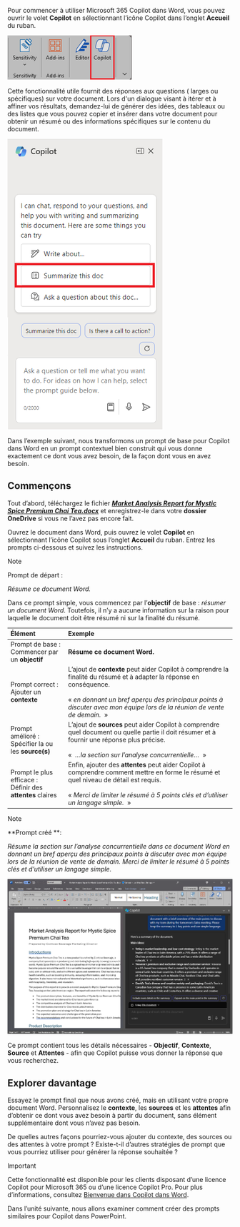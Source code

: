 
Pour commencer à utiliser Microsoft 365 Copilot dans Word, vous pouvez ouvrir le volet **Copilot** en sélectionnant l’icône Copilot dans l’onglet **Accueil** du ruban. 

![Capture d’écran de l’icône Copilot dans le ruban Word.](../media/copilot-ribbon-word.png)

Cette fonctionnalité utile fournit des réponses aux questions ( larges ou spécifiques) sur votre document. Lors d'un dialogue visant à itérer et à affiner vos résultats, demandez-lui de générer des idées, des tableaux ou des listes que vous pouvez copier et insérer dans votre document pour obtenir un résumé ou des informations spécifiques sur le contenu du document.

![Capture d’écran du volet Copilot dans Word lors de la première ouverture.](../media/copilot-pane-word.png)

Dans l’exemple suivant, nous transformons un prompt de base pour Copilot dans Word en un prompt contextuel bien construit qui vous donne exactement ce dont vous avez besoin, de la façon dont vous en avez besoin.

## Commençons

Tout d’abord, téléchargez le fichier **_[Market Analysis Report for Mystic Spice Premium Chai Tea.docx](https://go.microsoft.com/fwlink/?linkid=2268826)_** et enregistrez-le dans votre **dossier OneDrive** si vous ne l’avez pas encore fait.

Ouvrez le document dans Word, puis ouvrez le volet **Copilot** en sélectionnant l’icône Copilot sous l’onglet **Accueil** du ruban. Entrez les prompts ci-dessous et suivez les instructions.

> [!NOTE]
> Prompt de départ :
>
> _Résume ce document Word._

Dans ce prompt simple, vous commencez par l’**objectif** de base : _résumer un document Word_. Toutefois, il n’y a aucune information sur la raison pour laquelle le document doit être résumé ni sur la finalité du résumé.

| Élément | Exemple |
| :------ | :------- |
| Prompt de base : <br>Commencer par un **objectif** | **Résume ce document Word.** |
| Prompt correct : <br>Ajouter un **contexte** | L’ajout de **contexte** peut aider Copilot à comprendre la finalité du résumé et à adapter la réponse en conséquence.<br><br>« _en donnant un bref aperçu des principaux points à discuter avec mon équipe lors de la réunion de vente de demain._  » |
| Prompt amélioré : <br>Spécifier la ou les **source(s)** | L’ajout de **sources** peut aider Copilot à comprendre quel document ou quelle partie il doit résumer et à fournir une réponse plus précise.<br><br>«  _…la section sur l’analyse concurrentielle…_  » |
| Prompt le plus efficace : <br>Définir des **attentes** claires | Enfin, ajouter des **attentes** peut aider Copilot à comprendre comment mettre en forme le résumé et quel niveau de détail est requis.<br><br>« _Merci de limiter le résumé à 5 points clés et d’utiliser un langage simple._  » |

> [!NOTE]
> **Prompt créé **:
>
> _Résume la section sur l’analyse concurrentielle dans ce document Word en donnant un bref aperçu des principaux points à discuter avec mon équipe lors de la réunion de vente de demain. Merci de limiter le résumé à 5 points clés et d’utiliser un langage simple._

[![Capture d’écran des résultats du prompt créé à partir de l’exemple de document à l’aide de Copilot dans Word.](../media/copilot-summarize-results-word.png)](../media/copilot-summarize-results-word.png#lightbox)

Ce prompt contient tous les détails nécessaires - **Objectif**, **Contexte**, **Source** et **Attentes** - afin que Copilot puisse vous donner la réponse que vous recherchez. 

## Explorer davantage

Essayez le prompt final que nous avons créé, mais en utilisant votre propre document Word. Personnalisez le **contexte**, les **sources** et les **attentes** afin d’obtenir ce dont vous avez besoin à partir du document, sans élément supplémentaire dont vous n’avez pas besoin.

De quelles autres façons pourriez-vous ajouter du contexte, des sources ou des attentes à votre prompt ? Existe-t-il d’autres stratégies de prompt que vous pourriez utiliser pour générer la réponse souhaitée ?

> [!IMPORTANT]
> Cette fonctionnalité est disponible pour les clients disposant d’une licence Copilot pour Microsoft 365 ou d’une licence Copilot Pro. Pour plus d’informations, consultez [Bienvenue dans Copilot dans Word](https://support.microsoft.com/en-us/office/welcome-to-copilot-in-word-2135e85f-a467-463b-b2f0-c51a46d625d1).

Dans l’unité suivante, nous allons examiner comment créer des prompts similaires pour Copilot dans PowerPoint.